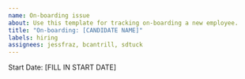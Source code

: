 ```yaml
---
name: On-boarding issue
about: Use this template for tracking on-boarding a new employee.
title: "On-boarding: [CANDIDATE NAME]"
labels: hiring
assignees: jessfraz, bcantrill, sdtuck
---
```


Start Date: [FILL IN START DATE]
